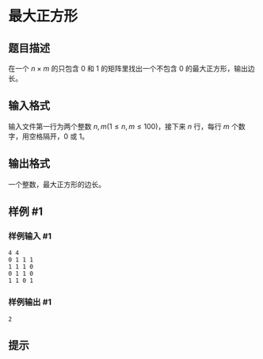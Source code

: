 # 最大正方形

## 题目描述

在一个 $n\times m$ 的只包含 $0$ 和 $1$ 的矩阵里找出一个不包含 $0$ 的最大正方形，输出边长。

## 输入格式

输入文件第一行为两个整数 $n,m(1\leq n,m\leq 100)$，接下来 $n$ 行，每行 $m$ 个数字，用空格隔开，$0$ 或 $1$。

## 输出格式

一个整数，最大正方形的边长。

## 样例 #1

### 样例输入 #1
```
4 4
0 1 1 1
1 1 1 0
0 1 1 0
1 1 0 1
```

### 样例输出 #1

```
2
```

## 提示


